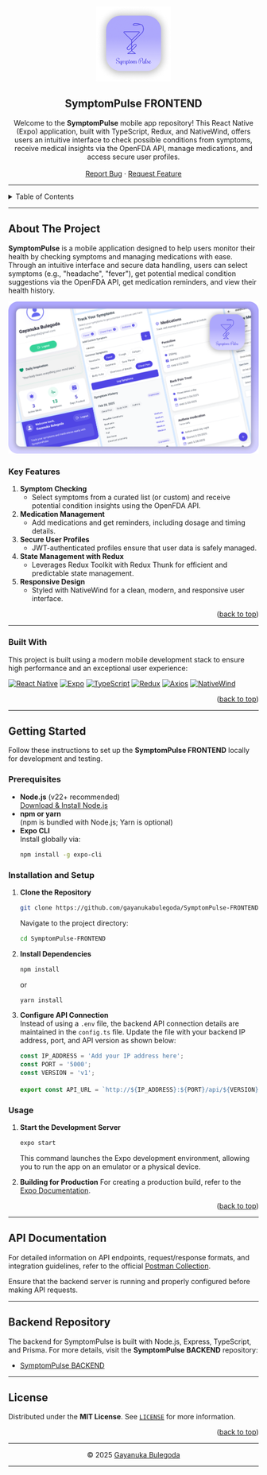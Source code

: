 <a id="readme-top"></a>

<!-- PROJECT LOGO -->
<br />
<div align="center">
  <a href="https://github.com/gayanukabulegoda/SymptomPulse-FRONTEND.git">
    <img src="/assets/symptompulse-logo.png" alt="SymptomPulse Logo" width="150" height="150">
  </a>

  <h2 align="center">SymptomPulse FRONTEND</h2>

  <p align="center">
    Welcome to the <strong>SymptomPulse</strong> mobile app repository! This React Native (Expo) application, built with TypeScript, Redux, and NativeWind, offers users an intuitive interface to check possible conditions from symptoms, receive medical insights via the OpenFDA API, manage medications, and access secure user profiles.
    <br />
    <br />
    <a href="https://github.com/gayanukabulegoda/SymptomPulse-FRONTEND/issues/new?labels=bug">Report Bug</a>
    ·
    <a href="https://github.com/gayanukabulegoda/SymptomPulse-FRONTEND/issues/new?labels=enhancement">Request Feature</a>
  </p>
</div>

---

<!-- TABLE OF CONTENTS -->
<details>
  <summary>Table of Contents</summary>
  <ol>
    <li>
      <a href="#about-the-project">About The Project</a>
      <ul>
        <li><a href="#key-features">Key Features</a></li>
        <li><a href="#built-with">Built With</a></li>
      </ul>
    </li>
    <li>
      <a href="#getting-started">Getting Started</a>
      <ul>
        <li><a href="#prerequisites">Prerequisites</a></li>
        <li><a href="#installation-and-setup">Installation and Setup</a></li>
        <li><a href="#usage">Usage</a></li>
      </ul>
    </li>
    <li><a href="#api-documentation">API Documentation</a></li>
    <li><a href="#backend-repository">Backend Repository</a></li>
    <li><a href="#license">License</a></li>
  </ol>
</details>

---

## About The Project

**SymptomPulse** is a mobile application designed to help users monitor their health by checking symptoms and managing medications with ease. Through an intuitive interface and secure data handling, users can select symptoms (e.g., "headache", "fever"), get potential medical condition suggestions via the OpenFDA API, get medication reminders, and view their health history.

![Design-Thumbnail](/assets/symptompulse-readme-preview.png)

### Key Features

1. **Symptom Checking**
    - Select symptoms from a curated list (or custom) and receive potential condition insights using the OpenFDA API.
2. **Medication Management**
    - Add medications and get reminders, including dosage and timing details.
3. **Secure User Profiles**
    - JWT-authenticated profiles ensure that user data is safely managed.
4. **State Management with Redux**
    - Leverages Redux Toolkit with Redux Thunk for efficient and predictable state management.
5. **Responsive Design**
    - Styled with NativeWind for a clean, modern, and responsive user interface.

<p align="right">(<a href="#readme-top">back to top</a>)</p>

---

### Built With

This project is built using a modern mobile development stack to ensure high performance and an exceptional user experience:

[![React Native][reactnative-shield]][reactnative-url]
[![Expo][expo-shield]][expo-url]
[![TypeScript][typescript-shield]][typescript-url]
[![Redux][redux-shield]][redux-url]
[![Axios][axios-shield]][axios-url]
[![NativeWind][nativewind-shield]][nativewind-url]

<p align="right">(<a href="#readme-top">back to top</a>)</p>

---

## Getting Started

Follow these instructions to set up the **SymptomPulse FRONTEND** locally for development and testing.

### Prerequisites

- **Node.js** (v22+ recommended)  
  [Download & Install Node.js](https://nodejs.org/en/download/)
- **npm or yarn**  
  (npm is bundled with Node.js; Yarn is optional)
- **Expo CLI**  
  Install globally via:
  ```bash
  npm install -g expo-cli
  ```

### Installation and Setup

1. **Clone the Repository**
   ```bash
   git clone https://github.com/gayanukabulegoda/SymptomPulse-FRONTEND.git
   ```
   Navigate to the project directory:
   ```bash
   cd SymptomPulse-FRONTEND
   ```

2. **Install Dependencies**
   ```bash
   npm install
   ```
   or
   ```bash
   yarn install
   ```

3. **Configure API Connection**  
   Instead of using a `.env` file, the backend API connection details are maintained in the `config.ts` file. Update the file with your backend IP address, port, and API version as shown below:
   ```typescript
   const IP_ADDRESS = 'Add your IP address here';
   const PORT = '5000';
   const VERSION = 'v1';

   export const API_URL = `http://${IP_ADDRESS}:${PORT}/api/${VERSION}`;
    ```
   
### Usage

1. **Start the Development Server**
   ```bash
   expo start
   ```
   This command launches the Expo development environment, allowing you to run the app on an emulator or a physical device.

2. **Building for Production**
   For creating a production build, refer to the [Expo Documentation](https://docs.expo.dev/distribution/building-standalone-apps/).

<p align="right">(<a href="#readme-top">back to top</a>)</p>

---

## API Documentation

For detailed information on API endpoints, request/response formats, and integration guidelines, refer to the official [Postman Collection](https://documenter.getpostman.com/view/36681432/2sAYdhJqGj).

Ensure that the backend server is running and properly configured before making API requests.

---

## Backend Repository

The backend for SymptomPulse is built with Node.js, Express, TypeScript, and Prisma. For more details, visit the **SymptomPulse BACKEND** repository:
- [SymptomPulse BACKEND](https://github.com/gayanukabulegoda/SymptomPulse-BACKEND.git)

---

## License

Distributed under the **MIT License**. See [`LICENSE`](https://github.com/gayanukabulegoda/SymptomPulse-FRONTEND/blob/main/LICENSE) for more information.

<p align="right">(<a href="#readme-top">back to top</a>)</p>

---

<div align="center">
  <p>
    &copy; 2025 <a href="https://grbulegoda.me/" target="_blank">Gayanuka Bulegoda</a>
  </p>
</div>

---

<!-- MARKDOWN LINKS & IMAGES -->
[reactnative-shield]: https://img.shields.io/badge/React%20Native-20232A?style=for-the-badge&logo=react&logoColor=61DAFB
[reactnative-url]: https://reactnative.dev/
[expo-shield]: https://img.shields.io/badge/Expo-000020?style=for-the-badge&logo=expo&logoColor=white
[expo-url]: https://expo.dev/
[typescript-shield]: https://img.shields.io/badge/TypeScript-3178C6?style=for-the-badge&logo=typescript&logoColor=white
[typescript-url]: https://www.typescriptlang.org/
[redux-shield]: https://img.shields.io/badge/Redux-764ABC?style=for-the-badge&logo=redux&logoColor=white
[redux-url]: https://redux.js.org/
[axios-shield]: https://img.shields.io/badge/Axios-5A29E4?style=for-the-badge&logo=axios&logoColor=white
[axios-url]: https://axios-http.com/
[nativewind-shield]: https://img.shields.io/badge/NativeWind-000?style=for-the-badge
[nativewind-url]: https://www.nativewind.dev/